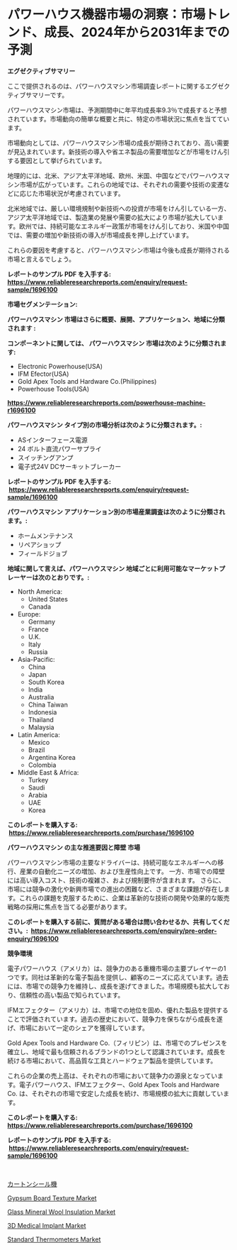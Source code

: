 <p><h1>パワーハウス機器市場の洞察：市場トレンド、成長、2024年から2031年までの予測</h1></p><p><strong>エグゼクティブサマリー</strong></p>
<p><p>ここで提供されるのは、パワーハウスマシン市場調査レポートに関するエグゼクティブサマリーです。</p><p>パワーハウスマシン市場は、予測期間中に年平均成長率9.3％で成長すると予想されています。市場動向の簡単な概要と共に、特定の市場状況に焦点を当てています。</p><p>市場動向としては、パワーハウスマシン市場の成長が期待されており、高い需要が見込まれています。新技術の導入や省エネ製品の需要増加などが市場をけん引する要因として挙げられています。</p><p>地理的には、北米、アジア太平洋地域、欧州、米国、中国などでパワーハウスマシン市場が広がっています。これらの地域では、それぞれの需要や技術の変遷などに応じた市場状況が考慮されています。</p><p>北米地域では、厳しい環境規制や新技術への投資が市場をけん引している一方、アジア太平洋地域では、製造業の発展や需要の拡大により市場が拡大しています。欧州では、持続可能なエネルギー政策が市場をけん引しており、米国や中国では、需要の増加や新技術の導入が市場成長を押し上げています。</p><p>これらの要因を考慮すると、パワーハウスマシン市場は今後も成長が期待される市場と言えるでしょう。</p></p>
<p><strong>レポートのサンプル PDF を入手する: <a href="https://www.reliableresearchreports.com/enquiry/request-sample/1696100">https://www.reliableresearchreports.com/enquiry/request-sample/1696100</a></strong></p>
<p><strong>市場セグメンテーション:</strong></p>
<p><strong> パワーハウスマシン 市場はさらに概要、展開、アプリケーション、地域に分類されます :</strong></p>
<p><strong>コンポーネントに関しては、 パワーハウスマシン 市場は次のように分類されます: &nbsp;</strong></p>
<p><ul><li>Electronic Powerhouse(USA)</li><li>IFM Efector(USA)</li><li>Gold Apex Tools and Hardware Co.(Philippines)</li><li>Powerhouse Tools(USA)</li></ul></p>
<p><strong><a href="https://www.reliableresearchreports.com/powerhouse-machine-r1696100">https://www.reliableresearchreports.com/powerhouse-machine-r1696100</a></strong></p>
<p><strong> パワーハウスマシン タイプ別の市場分析は次のように分類されます。:</strong></p>
<p><ul><li>ASインターフェース電源</li><li>24 ボルト直流パワーサプライ</li><li>スイッチングアンプ</li><li>電子式24V DCサーキットブレーカー</li></ul></p>
<p><strong>レポートのサンプル PDF を入手する: &nbsp;<a href="https://www.reliableresearchreports.com/enquiry/request-sample/1696100">https://www.reliableresearchreports.com/enquiry/request-sample/1696100</a></strong></p>
<p><strong> パワーハウスマシン アプリケーション別の市場産業調査は次のように分類されます。:</strong></p>
<p><ul><li>ホームメンテナンス</li><li>リペアショップ</li><li>フィールドジョブ</li></ul></p>
<p><strong>地域に関して言えば、パワーハウスマシン 地域ごとに利用可能なマーケットプレーヤーは次のとおりです。:</strong></p>
<p><ul>
    <li>
        North America:
        <ul>
            <li>United States</li>
            <li>Canada</li>
        </ul>
    </li>
    <li>
        Europe:
        <ul>
            <li>Germany</li>
            <li>France</li>
            <li>U.K.</li>
            <li>Italy</li>
            <li>Russia</li>
        </ul>
    </li>
    <li>
        Asia-Pacific:
        <ul>
            <li>China</li>
            <li>Japan</li>
            <li>South Korea</li>
            <li>India</li>
            <li>Australia</li>
            <li>China Taiwan</li>
            <li>Indonesia</li>
            <li>Thailand</li>
            <li>Malaysia</li>
        </ul>
    </li>
    <li>
        Latin America:
        <ul>
            <li>Mexico</li>
            <li>Brazil</li>
            <li>Argentina Korea</li>
            <li>Colombia</li>
        </ul>
    </li>
    <li>
        Middle East & Africa:
        <ul>
            <li>Turkey</li>
            <li>Saudi</li>
            <li>Arabia</li>
            <li>UAE</li>
            <li>Korea</li>
        </ul>
    </li>
    </ul></p>
<p><strong>このレポートを購入する: &nbsp;<a href="https://www.reliableresearchreports.com/purchase/1696100">https://www.reliableresearchreports.com/purchase/1696100</a></strong></p>
<p><strong>パワーハウスマシン の主な推進要因と障壁 市場</strong></p>
<p><p>パワーハウスマシン市場の主要なドライバーは、持続可能なエネルギーへの移行、産業の自動化ニーズの増加、および生産性向上です。 一方、市場での障壁には高い導入コスト、技術の複雑さ、および規制要件が含まれます。 さらに、市場には競争の激化や新興市場での進出の困難など、さまざまな課題が存在します。これらの課題を克服するために、企業は革新的な技術の開発や効果的な販売戦略の採用に焦点を当てる必要があります。</p></p>
<p><strong>このレポートを購入する前に、質問がある場合は問い合わせるか、共有してください。:&nbsp; <a href="https://www.reliableresearchreports.com/enquiry/pre-order-enquiry/1696100">https://www.reliableresearchreports.com/enquiry/pre-order-enquiry/1696100</a></strong></p>
<p><strong>競争環境</strong></p>
<p><p>電子パワーハウス（アメリカ）は、競争力のある重機市場の主要プレイヤーの1つです。同社は革新的な電子製品を提供し、顧客のニーズに応えています。過去には、市場での競争力を維持し、成長を遂げてきました。市場規模も拡大しており、信頼性の高い製品で知られています。</p><p>IFMエフェクター（アメリカ）は、市場での地位を固め、優れた製品を提供することで評価されています。過去の歴史において、競争力を保ちながら成長を遂げ、市場において一定のシェアを獲得しています。</p><p>Gold Apex Tools and Hardware Co.（フィリピン）は、市場でのプレゼンスを確立し、地域で最も信頼されるブランドの1つとして認識されています。成長を続ける市場において、高品質な工具とハードウェア製品を提供しています。</p><p>これらの企業の売上高は、それぞれの市場において競争力の源泉となっています。電子パワーハウス、IFMエフェクター、Gold Apex Tools and Hardware Co. は、それぞれの市場で安定した成長を続け、市場規模の拡大に貢献しています。</p></p>
<p><strong>このレポートを購入する: &nbsp; <a href="https://www.reliableresearchreports.com/purchase/1696100">https://www.reliableresearchreports.com/purchase/1696100</a></strong></p>
<p><strong>レポートのサンプル PDF を入手する: &nbsp;<a href="https://www.reliableresearchreports.com/enquiry/request-sample/1696100">https://www.reliableresearchreports.com/enquiry/request-sample/1696100</a></strong><strong></strong></p>
<p>&nbsp;</p>
<p><p><a href="https://github.com/oqxogxyvqe90775/Market-Research-Report-List-1/blob/main/354230032749.md">カートンシール機</a></p><p><a href="https://issuu.com/reportprime-2/docs/gypsum-board-texture-market-size-2030.pptx">Gypsum Board Texture Market</a></p><p><a href="https://issuu.com/reportprime-2/docs/glass-mineral-wool-insulation-market-size-2030.ppt">Glass Mineral Wool Insulation Market</a></p><p><a href="https://sudsy-motorcycle-bbc.notion.site/3D-Medical-Implant-Market-Competitive-Analysis-Market-Trends-and-Forecast-to-2031-d3f96d33a44540cab306a54ca527ca81">3D Medical Implant Market</a></p><p><a href="https://view.publitas.com/reportprime-1/standard-thermometers-market-analysis-its-cagr-market-segmentation-and-global-industry-overview/">Standard Thermometers Market</a></p></p>